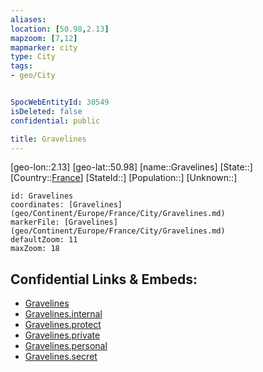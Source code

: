```yaml
---
aliases: 
location: [50.98,2.13]
mapzoom: [7,12] 
mapmarker: city 
type: City
tags:
- geo/City


SpocWebEntityId: 30549
isDeleted: false
confidential: public

title: Gravelines
---
```

[geo-lon::2.13]
[geo-lat::50.98]
[name::Gravelines]
[State::]
[Country::[France](geo/Continent/Europe/France.md)]
[StateId::]
[Population::]
[Unknown::]


```leaflet
id: Gravelines
coordinates: [Gravelines](geo/Continent/Europe/France/City/Gravelines.md)
markerFile: [Gravelines](geo/Continent/Europe/France/City/Gravelines.md)
defaultZoom: 11 
maxZoom: 18
```


## Confidential Links & Embeds: 
- [Gravelines](../../../../../../_public/geo/Continent/Europe/France/City/Gravelines.md) 
- [Gravelines.internal](../../../../../../_internal/geo/Continent/Europe/France/City/Gravelines.internal.md) 
- [Gravelines.protect](../../../../../../_protect/geo/Continent/Europe/France/City/Gravelines.protect.md) 
- [Gravelines.private](../../../../../../_private/geo/Continent/Europe/France/City/Gravelines.private.md) 
- [Gravelines.personal](../../../../../../_personal/geo/Continent/Europe/France/City/Gravelines.personal.md) 
- [Gravelines.secret](../../../../../../_secret/geo/Continent/Europe/France/City/Gravelines.secret.md) 

